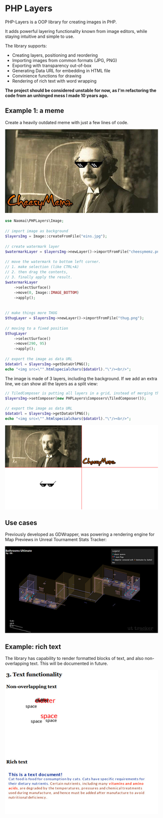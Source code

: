 # PHP Layers

PHP-Layers is a OOP library for creating images in PHP. 

It adds powerful layering functionality known from image editors, while staying intuitive and simple to use. 

The library supports:
- Creating layers, positioning and reordering
- Importing images from common formats (JPG, PNG)
- Exporting with transparency out-of-box
- Generating Data URL for embedding in HTML file
- Convinience functions for drawing
- Rendering of rich text with word wrapping

**The project should be considered unstable for now, as I'm refactoring the code from an unhinged mess I made 10 years ago.**

## Example 1: a meme
Create a heavily outdated meme with just a few lines of code.

![Einstein with thug life glasses, watermarked](example/LayeringDemoResult.jpg)

```php
use Naomai\PHPLayers\Image;

// import image as background
$layersImg = Image::createFromFile("eins.jpg");

// create watermark layer
$watermarkLayer = $layersImg->newLayer()->importFromFile("cheesymemz.png");

// move the watermark to bottom left corner.
// 1. make selection (like CTRL+A)
// 2. then drag the contents, 
// 3. finally apply the result.
$watermarkLayer
    ->selectSurface()
    ->move(0, Image::IMAGE_BOTTOM)
    ->apply();


// make things more THUG
$thugLayer = $layersImg->newLayer()->importFromFile("thug.png");

// moving to a fixed position
$thugLayer
    ->selectSurface()
    ->move(290, 95)
    ->apply();

// export the image as data URL
$dataUrl = $layersImg->getDataUrlPNG();
echo "<img src=\"".htmlspecialchars($dataUrl)."\"/><br/>";
```
The image is made of 3 layers, including the background. If we add an extra line, we can show all the layers as a split view:

```php
// TiledComposer is putting all layers in a grid, instead of merging them
$layersImg->setComposer(new PHPLayers\Composers\TiledComposer());

// export the image as data URL
$dataUrl = $layersImg->getDataUrlPNG();
echo "<img src=\"".htmlspecialchars($dataUrl)."\"/><br/>";
```

![Tiled view of indivitual layers making the Einstein thug life meme](example/LayeringDemoTiles.png)


## Use cases

Previously developed as GDWrapper, was powering a rendering engine for
Map Previews in Unreal Tournament Stats Tracker:

![Wireframe rendering of a game map](example/UTTDemo.jpg)

## Example: rich text
The library has capability to render formatted blocks of text, and also non-overlapping text. This will be documented in future.

![Example of text rendering using the library](example/TextDemo.jpg)

